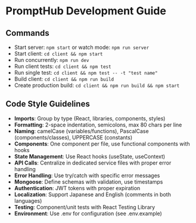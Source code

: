 # PromptHub Development Guide

## Commands
- Start server: `npm start` or watch mode: `npm run server`
- Start client: `cd client && npm start`
- Run concurrently: `npm run dev`
- Run client tests: `cd client && npm test`
- Run single test: `cd client && npm test -- -t "test name"`
- Build client: `cd client && npm run build`
- Create production build: `cd client && npm run build && npm start`

## Code Style Guidelines
- **Imports**: Group by type (React, libraries, components, styles)
- **Formatting**: 2-space indentation, semicolons, max 80 chars per line
- **Naming**: camelCase (variables/functions), PascalCase (components/classes), UPPERCASE (constants)
- **Components**: One component per file, use functional components with hooks
- **State Management**: Use React hooks (useState, useContext)
- **API Calls**: Centralize in dedicated service files with proper error handling
- **Error Handling**: Use try/catch with specific error messages
- **Mongoose**: Define schemas with validation, use timestamps
- **Authentication**: JWT tokens with proper expiration
- **Localization**: Support Japanese and English (comments in both languages)
- **Testing**: Component/unit tests with React Testing Library
- **Environment**: Use .env for configuration (see .env.example)